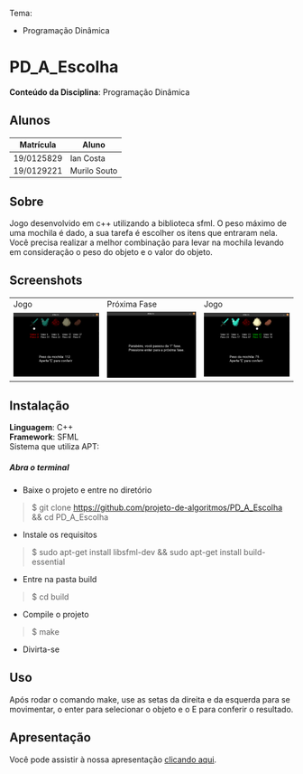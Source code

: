 Tema:
 - Programação Dinâmica

# PD_A_Escolha

**Conteúdo da Disciplina**: Programação Dinâmica<br>

## Alunos
|Matrícula | Aluno |
| -- | -- |
| 19/0125829 |  Ian Costa  |
| 19/0129221 |  Murilo Souto|

## Sobre 
Jogo desenvolvido em c++ utilizando a biblioteca sfml. O peso máximo de uma mochila é dado, a sua tarefa é escolher os itens que entraram nela. Você precisa realizar a melhor combinação para levar na mochila levando em consideração o peso do objeto e o valor do objeto.

## Screenshots
<table>
    <tr>
        <td>Jogo</td><td>Próxima Fase</td><td>Jogo</td>
    </tr>
    <tr>
        <td><img src="/1.png" width="200"></td><td><img src="/2.png" width="200"></td><td><img src="/3.png" width="200"></td>
    </tr>
</table>

## Instalação 
**Linguagem**: C++<br>
**Framework**: SFML<br>
Sistema que utiliza APT:

##### Abra o terminal
- Baixe o projeto e entre no diretório
> $ git clone https://github.com/projeto-de-algoritmos/PD_A_Escolha && cd PD_A_Escolha
- Instale os requisitos
> $ sudo apt-get install libsfml-dev && sudo apt-get install build-essential
- Entre na pasta build
> $ cd build
- Compile o projeto
> $ make
- Divirta-se

## Uso 
Após rodar o comando make, use as setas da direita e da esquerda para se movimentar, o enter para selecionar o objeto e o E para conferir o resultado.

## Apresentação
Você pode assistir à nossa apresentação [clicando aqui](https://github.com/projeto-de-algoritmos/PD_A_Escolha/blob/main/ApresentacaoGrupo24.mp4).
